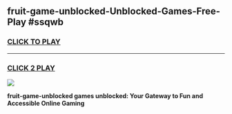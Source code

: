 
## fruit-game-unblocked-Unblocked-Games-Free-Play #ssqwb
<h3>
<a href="https://us.freeplayer.one?title=fruit-game-unblocked&ref=9M">CLICK TO PLAY</a></h3>
<hr>

<h3>
<a href="https://us.freeplayer.one?title=fruit-game-unblocked&ref=9M">CLICK 2 PLAY</a>
  
</h3>

<a href="https://us.freeplayer.one?title=fruit-game-unblocked&ref=9M"><img src="https://clearcache.store/games.png"></a>


**fruit-game-unblocked games unblocked: Your Gateway to Fun and Accessible Online Gaming**
